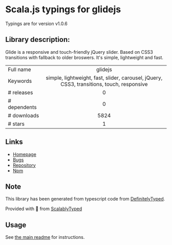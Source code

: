 
# Scala.js typings for glidejs

Typings are for version v1.0.6

## Library description:
Glide is a responsive and touch-friendly jQuery slider. Based on CSS3 transitions with fallback to older broswers. It's simple, lightweight and fast.

|                    |                 |
| ------------------ | :-------------: |
| Full name          | glidejs |
| Keywords           | simple, lightweight, fast, slider, carousel, jQuery, CSS3, transitions, touch, responsive |
| # releases         | 0 |
| # dependents       | 0 |
| # downloads        | 5824 |
| # stars            | 1 |

## Links
- [Homepage](https://github.com/jedrzejchalubek/Glide.js#readme)
- [Bugs](https://github.com/jedrzejchalubek/Glide.js/issues)
- [Repository](https://github.com/jedrzejchalubek/Glide.js)
- [Npm](https://www.npmjs.com/package/glidejs)
    


## Note
This library has been generated from typescript code from [DefinitelyTyped](https://definitelytyped.org).

Provided with :purple_heart: from [ScalablyTyped](https://github.com/oyvindberg/ScalablyTyped)

## Usage
See [the main readme](../../readme.md) for instructions.


